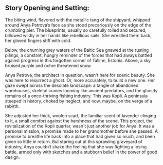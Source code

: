 ## Story Opening and Setting:

The biting wind, flavored with the metallic tang of the shipyard, whipped around Anya Petrova’s face as she stood precariously on the edge of the crumbling pier. The blueprints, usually so carefully rolled and secured, billowed wildly in her hands like rebellious sails. She wrestled them back, her gloved fingers stiff with cold.

Below, the churning grey waters of the Baltic Sea gnawed at the rusting pilings, a constant, hungry reminder of the forces that had always battled against progress in this forgotten corner of Tallinn, Estonia. Above, a sky bruised purple and ochre threatened snow.

Anya Petrova, the architect in question, wasn't here for scenic beauty. She was here to resurrect a ghost. Or, more accurately, to build a new one. Her gaze swept across the desolate landscape: a tangle of abandoned warehouses, skeletal cranes looming like ancient predators, and the ghostly remains of a once-thriving fishing industry. This was Kopli. A peninsula steeped in history, choked by neglect, and now, maybe, on the verge of a rebirth.

She adjusted her thick, woolen scarf, the familiar scent of lavender clinging to it, a small comfort against the harshness of the scene. This project, the revitalization of the Kopli quarter, wasn't just another job for Anya. It was a personal mission, a promise made to her grandmother before she passed. A promise to breathe life back into a place that had given so much, and been given so little in return. But staring out at this sprawling graveyard of industry, Anya couldn’t shake the feeling that she was fighting a losing battle, armed only with sketches and a stubborn belief in the power of good design.
